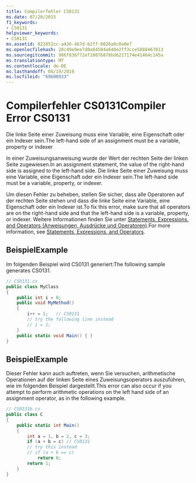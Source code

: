```yaml
---
title: Compilerfehler CS0131
ms.date: 07/20/2015
f1_keywords:
- CS0131
helpviewer_keywords:
- CS0131
ms.assetid: 822852cc-a426-4b7d-b2ff-0026a0c0a0e7
ms.openlocfilehash: 28c49e9ee7d0a84504a640e2ff3cce5888467013
ms.sourcegitcommit: 986f836f72ef10876878bd6217174e41464c145a
ms.translationtype: MT
ms.contentlocale: de-DE
ms.lasthandoff: 08/19/2019
ms.locfileid: "69600933"
---
```

# <a name="compiler-error-cs0131"></a><span data-ttu-id="39894-102">Compilerfehler CS0131</span><span class="sxs-lookup"><span data-stu-id="39894-102">Compiler Error CS0131</span></span>
<span data-ttu-id="39894-103">Die linke Seite einer Zuweisung muss eine Variable, eine Eigenschaft oder ein Indexer sein.</span><span class="sxs-lookup"><span data-stu-id="39894-103">The left-hand side of an assignment must be a variable, property or indexer</span></span>  
  
 <span data-ttu-id="39894-104">In einer Zuweisungsanweisung wurde der Wert der rechten Seite der linken Seite zugewiesen.</span><span class="sxs-lookup"><span data-stu-id="39894-104">In an assignment statement, the value of the right-hand side is assigned to the left-hand side.</span></span> <span data-ttu-id="39894-105">Die linke Seite einer Zuweisung muss eine Variable, eine Eigenschaft oder ein Indexer sein.</span><span class="sxs-lookup"><span data-stu-id="39894-105">The left-hand side must be a variable, property, or indexer.</span></span>  
  
 <span data-ttu-id="39894-106">Um diesen Fehler zu beheben, stellen Sie sicher, dass alle Operatoren auf der rechten Seite stehen und dass die linke Seite eine Variable, eine Eigenschaft oder ein Indexer ist.</span><span class="sxs-lookup"><span data-stu-id="39894-106">To fix this error, make sure that all operators are on the right-hand side and that the left-hand side is a variable, property, or indexer.</span></span> <span data-ttu-id="39894-107">Weitere Informationen finden Sie unter [Statements, Expressions, and Operators (Anweisungen, Ausdrücke und Operatoren)](../programming-guide/statements-expressions-operators/index.md).</span><span class="sxs-lookup"><span data-stu-id="39894-107">For more information, see [Statements, Expressions, and Operators](../programming-guide/statements-expressions-operators/index.md).</span></span>  
  
## <a name="example"></a><span data-ttu-id="39894-108">Beispiel</span><span class="sxs-lookup"><span data-stu-id="39894-108">Example</span></span>  
 <span data-ttu-id="39894-109">Im folgenden Beispiel wird CS0131 generiert:</span><span class="sxs-lookup"><span data-stu-id="39894-109">The following sample generates CS0131.</span></span>  
  
```csharp  
// CS0131.cs  
public class MyClass  
{  
    public int i = 0;  
    public void MyMethod()  
    {  
        i++ = 1;   // CS0131  
        // try the following line instead  
        // i = 1;  
    }  
    public static void Main() { }  
}  
```  
  
## <a name="example"></a><span data-ttu-id="39894-110">Beispiel</span><span class="sxs-lookup"><span data-stu-id="39894-110">Example</span></span>  
 <span data-ttu-id="39894-111">Dieser Fehler kann auch auftreten, wenn Sie versuchen, arithmetische Operationen auf der linken Seite eines Zuweisungsoperators auszuführen, wie im folgenden Beispiel dargestellt.</span><span class="sxs-lookup"><span data-stu-id="39894-111">This error can also occur if you attempt to perform arithmetic operations on the left hand side of an assignment operator, as in the following example.</span></span>  
  
```csharp  
// CS0131b.cs  
public class C  
{  
    public static int Main()  
    {  
        int a = 1, b = 2, c = 3;  
        if (a + b = c) // CS0131  
        // try this instead  
        // if (a + b == c)  
            return 0;  
        return 1;  
    }  
}  
```
